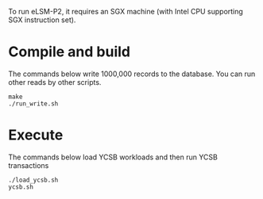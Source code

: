 To run eLSM-P2, it requires an SGX machine (with Intel CPU supporting SGX instruction set).

Compile and build
===

The commands below write 1000,000 records to the database. You can run other reads by other scripts.

```
make
./run_write.sh
```

Execute
===

The commands below load YCSB workloads and then run YCSB transactions

```
./load_ycsb.sh
ycsb.sh
```
